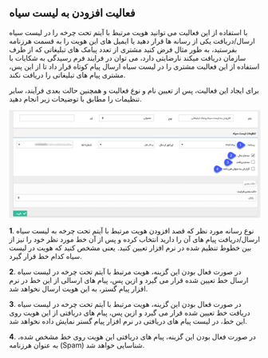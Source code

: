 ﻿##  فعالیت افزودن به لیست سیاه 



با استفاده از این فعالیت می توانید هویت مرتبط با آیتم تحت چرخه را در لیست سیاه ارسال/دریافت یکی از رسانه ها قرار دهید یا ایمیل های این هویت را به قسمت هرزنامه بفرستید، به طور مثال فرض کنید مشتری از تعدد پیامک های تبلیغاتی که از طرف سازمان دریافت میکند نارضایتی دارد، می توان در فرایند فرم رسیدگی به شکایات با استفاده از این فعالیت مشتری را در لیست سیاه ارسال پیام کوتاه قرار داد تا از این پس، مشتری پیام های تبلیغاتی را دریافت نکند.

برای ایجاد این فعالیت، پس از تعیین نام و نوع فعالیت و همچنین حالت بعدی فرآیند، سایر تنظیمات را مطابق با توضیحات زیر انجام دهید.

![](AddtoBlackList.png)

**1**. نوع رسانه مورد نظر که قصد افزودن هویت مرتبط با آیتم تحت چرخه به لیست سیاه ارسال/دریافت پیام های آن را دارید انتخاب کرده و پس از آن خط مورد نظر خود را نیز از بین خطوط تنظیم شده در نرم افزار تعیین کنید. یعنی مشخص کنید که هویت در لیست سیاه کدام خط قرار گیرد.

**2**. در صورت فعال بودن این گزینه، هویت مرتبط با آیتم تحت چرخه در لیست سیاه ارسال خط تعیین شده قرار می گیرد و ازین پس، پیام های ارسالی از این خط در نرم افزار پیام گستر، به این هویت ارسال نخواهد شد.

**3**. در صورت فعال بودن این گزینه، هویت مرتبط با آیتم تحت چرخه در لیست سیاه دریافت خط تعیین شده قرار می گیرد و ازین پس، پیام های دریافتی از این هویت روی این خط، در لیست پیام های دریافتی در نرم افزار پیام گستر نمایش داده نخواهد شد.

**4**. در صورت فعال بودن این گزینه، پیام های دریافتی این هویت روی خط مشخص شده، به عنوان هرزنامه (Spam) شناسایی خواهد شد.

